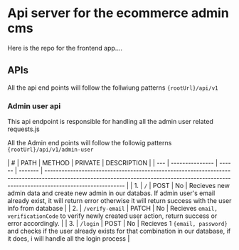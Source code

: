 # Api server for the ecommerce admin cms

Here is the repo for the frontend app....

## APIs

All the api end points will follow the follwiung patterns `{rootUrl}/api/v1`

### Admin user api

This api endpoint is responsible for handling all the admin user related requests.js

All the Admin end points will follow the followig patterns `{rootUrl}/api/v1/admin-user`

| # | PATH | METHOD | PRIVATE | DESCRIPTION
|
| --- | --------------- | ------ | ------- | ---------------------------------------------------------------------------------------------------------------------------------------------------------------------------------------- |
| 1. | `/` | POST | No | Recieves new admin data and create new admin in our databas. If admin user's email already exist, it will return error otherwise it will return success with the user info from database |
| 2. | `/verify-email` | PATCH | No | Recieves `email, verificationCode` to verify newly created user action, return success or error accordingly. |
| 3. | `/login` | POST | No | Recieves 1 `{email, password}` and checks if the user already exists for that combination in our database, if it does, i will handle all the login process |
